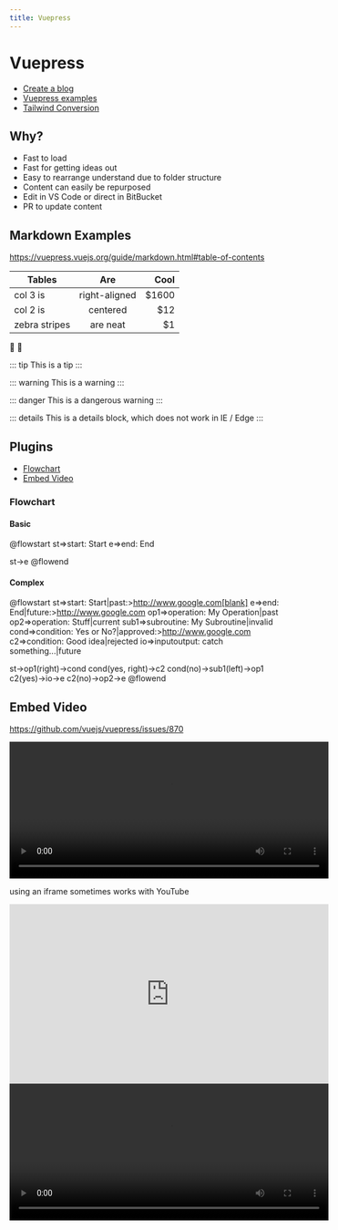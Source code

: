 ```yaml
---
title: Vuepress
---
```


# Vuepress

- [Create a blog](https://blog.logrocket.com/how-create-portfolio-blog-using-vuepress-markdown/)
- [Vuepress examples](https://vuepress-examples.netlify.com/demos/video/)
- [Tailwind Conversion](https://dev.to/vuevixens/build-a-beautiful-website-with-vuepress-and-tailwindcss--3a03)

## Why?

- Fast to load
- Fast for getting ideas out
- Easy to rearrange understand due to folder structure
- Content can easily be repurposed
- Edit in VS Code or direct in BitBucket
- PR to update content

## Markdown Examples

https://vuepress.vuejs.org/guide/markdown.html#table-of-contents

| Tables        |      Are      |   Cool |
| ------------- | :-----------: | -----: |
| col 3 is      | right-aligned | \$1600 |
| col 2 is      |   centered    |   \$12 |
| zebra stripes |   are neat    |    \$1 |

:tada: :100:

::: tip
This is a tip
:::

::: warning
This is a warning
:::

::: danger
This is a dangerous warning
:::

::: details
This is a details block, which does not work in IE / Edge
:::

## Plugins

- [Flowchart](https://flowchart.vuepress.ulivz.com/)
- [Embed Video](https://github.com/cmrd-senya/markdown-it-html5-embed)

### Flowchart

#### Basic

@flowstart
st=>start: Start
e=>end: End

st->e
@flowend

#### Complex

@flowstart
st=>start: Start|past:>http://www.google.com[blank]
e=>end: End|future:>http://www.google.com
op1=>operation: My Operation|past
op2=>operation: Stuff|current
sub1=>subroutine: My Subroutine|invalid
cond=>condition: Yes
or No?|approved:>http://www.google.com
c2=>condition: Good idea|rejected
io=>inputoutput: catch something...|future

st->op1(right)->cond
cond(yes, right)->c2
cond(no)->sub1(left)->op1
c2(yes)->io->e
c2(no)->op2->e
@flowend

## Embed Video

https://github.com/vuejs/vuepress/issues/870

<video width="560" height="240" controls>
  <source src="https://sample-videos.com/video123/mp4/480/big_buck_bunny_480p_1mb.mp4" type="video/mp4">
  Your browser does not support the video tag.
</video>

using an iframe sometimes works with YouTube

<iframe width="560" height="315" src="https://www.youtube.com/embed/bTqVqk7FSmY" frameborder="0" allow="autoplay; encrypted-media" allowfullscreen></iframe>

<video width="560" height="240" controls>
  <source src="http://gensolve-docs.s3.amazonaws.com/GPM/6.1/Videos/Banking%20and%20Daily%20Takings/How_to_Create_Daily_Takings.mp4
" type="video/mp4">
  Your browser does not support the video tag.
</video>
